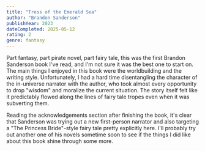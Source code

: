 ```yaml
---
title: "Tress of the Emerald Sea"
author: "Brandon Sanderson"
publishYear: 2023
dateCompleted: 2025-05-12
rating: 2
genre: fantasy
---
```


Part fantasy, part pirate novel, part fairy tale, this was the first Brandon Sanderson
book I've read, and I'm not sure it was the best one to start on. The main things I
enjoyed in this book were the worldbuilding and the writing style. Unfortunately, I had a
hard time disentangling the character of the in-universe narrator with the author, who
took almost every opportunity to drop "wisdom" and moralize the current situation. The
story itself felt like it predictably flowed along the lines of fairy tale tropes even
when it was subverting them.

Reading the acknowledgements section after finishing the book, it's clear that Sanderson
was trying out a new first-person narrator and also targeting a "The Princess Bride"-style
fairy tale pretty explicitly here. I'll probably try out another one of his novels
sometime soon to see if the things I did like about this book shine through some more.
